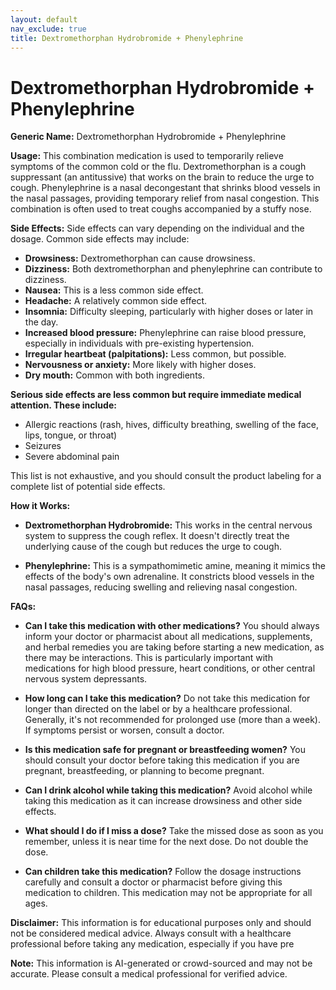 ```yaml
---
layout: default
nav_exclude: true
title: Dextromethorphan Hydrobromide + Phenylephrine
---
```


# Dextromethorphan Hydrobromide + Phenylephrine

**Generic Name:** Dextromethorphan Hydrobromide + Phenylephrine

**Usage:** This combination medication is used to temporarily relieve symptoms of the common cold or the flu.  Dextromethorphan is a cough suppressant (an antitussive) that works on the brain to reduce the urge to cough. Phenylephrine is a nasal decongestant that shrinks blood vessels in the nasal passages, providing temporary relief from nasal congestion.  This combination is often used to treat coughs accompanied by a stuffy nose.

**Side Effects:**  Side effects can vary depending on the individual and the dosage.  Common side effects may include:

* **Drowsiness:** Dextromethorphan can cause drowsiness.
* **Dizziness:**  Both dextromethorphan and phenylephrine can contribute to dizziness.
* **Nausea:**  This is a less common side effect.
* **Headache:** A relatively common side effect.
* **Insomnia:** Difficulty sleeping, particularly with higher doses or later in the day.
* **Increased blood pressure:** Phenylephrine can raise blood pressure, especially in individuals with pre-existing hypertension.
* **Irregular heartbeat (palpitations):**  Less common, but possible.
* **Nervousness or anxiety:**  More likely with higher doses.
* **Dry mouth:** Common with both ingredients.


**Serious side effects are less common but require immediate medical attention.  These include:**

* Allergic reactions (rash, hives, difficulty breathing, swelling of the face, lips, tongue, or throat)
* Seizures
* Severe abdominal pain

This list is not exhaustive, and you should consult the product labeling for a complete list of potential side effects.

**How it Works:**

* **Dextromethorphan Hydrobromide:** This works in the central nervous system to suppress the cough reflex. It doesn't directly treat the underlying cause of the cough but reduces the urge to cough.

* **Phenylephrine:** This is a sympathomimetic amine, meaning it mimics the effects of the body's own adrenaline. It constricts blood vessels in the nasal passages, reducing swelling and relieving nasal congestion.


**FAQs:**

* **Can I take this medication with other medications?**  You should always inform your doctor or pharmacist about all medications, supplements, and herbal remedies you are taking before starting a new medication, as there may be interactions.  This is particularly important with medications for high blood pressure, heart conditions, or other central nervous system depressants.

* **How long can I take this medication?**  Do not take this medication for longer than directed on the label or by a healthcare professional.  Generally, it's not recommended for prolonged use (more than a week).  If symptoms persist or worsen, consult a doctor.

* **Is this medication safe for pregnant or breastfeeding women?** You should consult your doctor before taking this medication if you are pregnant, breastfeeding, or planning to become pregnant.

* **Can I drink alcohol while taking this medication?**  Avoid alcohol while taking this medication as it can increase drowsiness and other side effects.

* **What should I do if I miss a dose?**  Take the missed dose as soon as you remember, unless it is near time for the next dose.  Do not double the dose.

* **Can children take this medication?** Follow the dosage instructions carefully and consult a doctor or pharmacist before giving this medication to children.  This medication may not be appropriate for all ages.


**Disclaimer:** This information is for educational purposes only and should not be considered medical advice.  Always consult with a healthcare professional before taking any medication, especially if you have pre

**Note:** This information is AI-generated or crowd-sourced and may not be accurate. Please consult a medical professional for verified advice.
